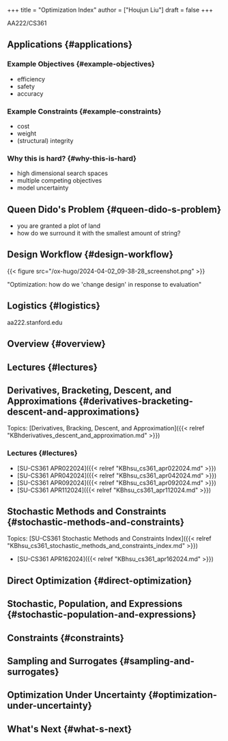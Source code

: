 +++
title = "Optimization Index"
author = ["Houjun Liu"]
draft = false
+++

AA222/CS361


## Applications {#applications}


### Example Objectives {#example-objectives}

-   efficiency
-   safety
-   accuracy


### Example Constraints {#example-constraints}

-   cost
-   weight
-   (structural) integrity


### Why this is hard? {#why-this-is-hard}

-   high dimensional search spaces
-   multiple competing objectives
-   model uncertainty


## Queen Dido's Problem {#queen-dido-s-problem}

-   you are granted a plot of land
-   how do we surround it with the smallest amount of string?


## Design Workflow {#design-workflow}

{{< figure src="/ox-hugo/2024-04-02_09-38-28_screenshot.png" >}}

"Optimization: how do we 'change design' in response to evaluation"


## Logistics {#logistics}

aa222.stanford.edu


## Overview {#overview}


## Lectures {#lectures}


## Derivatives, Bracketing, Descent, and Approximations {#derivatives-bracketing-descent-and-approximations}

Topics: [Derivatives, Bracking, Descent, and Approximation]({{< relref "KBhderivatives_descent_and_approximation.md" >}})


### Lectures {#lectures}

-   [SU-CS361 APR022024]({{< relref "KBhsu_cs361_apr022024.md" >}})
-   [SU-CS361 APR042024]({{< relref "KBhsu_cs361_apr042024.md" >}})
-   [SU-CS361 APR092024]({{< relref "KBhsu_cs361_apr092024.md" >}})
-   [SU-CS361 APR112024]({{< relref "KBhsu_cs361_apr112024.md" >}})


## Stochastic Methods and Constraints {#stochastic-methods-and-constraints}

Topics: [SU-CS361 Stochastic Methods and Constraints Index]({{< relref "KBhsu_cs361_stochastic_methods_and_constraints_index.md" >}})

-   [SU-CS361 APR162024]({{< relref "KBhsu_cs361_apr162024.md" >}})


## Direct Optimization {#direct-optimization}


## Stochastic, Population, and Expressions {#stochastic-population-and-expressions}


## Constraints {#constraints}


## Sampling and Surrogates {#sampling-and-surrogates}


## Optimization Under Uncertainty {#optimization-under-uncertainty}


## What's Next {#what-s-next}
